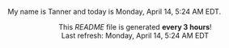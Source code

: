My name is Tanner and today is Monday, April 14, 5:24 AM EDT.

<p align="center">This <i>README</i> file is generated <b>every 3 hours</b>!</br>Last refresh: Monday, April 14, 5:24 AM EDT<br /></p>
